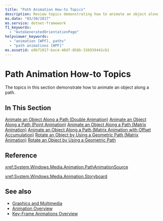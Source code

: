 ```yaml
---
title: "Path Animation How-to Topics"
description: Review topics demonstrating how to animate an object along a path in Windows Presentation Foundation (WPF).
ms.date: "03/30/2017"
ms.service: dotnet-framework
f1_keywords:
  - "AutoGeneratedOrientationPage"
helpviewer_keywords:
  - "animation [WPF], paths"
  - "path animations [WPF]"
ms.assetid: e9b71017-bac4-40d7-858b-326939442cb1
---
```

# Path Animation How-to Topics

The topics in this section demonstrate how to animate an object along a path.

## In This Section

[Animate an Object Along a Path (Double Animation)](how-to-animate-an-object-along-a-path-double-animation.md)
[Animate an Object Along a Path (Point Animation)](how-to-animate-an-object-along-a-path-point-animation.md)
[Animate an Object Along a Path (Matrix Animation)](how-to-animate-an-object-along-a-path-matrix-animation.md)
[Animate an Object Along a Path (Matrix Animation with Offset Accumulation)](animate-an-object-along-a-path-matrix-animation-with-offset.md)
[Rotate an Object by Using a Geometric Path (Matrix Animation)](how-to-rotate-an-object-by-using-a-geometric-path-matrix-animation.md)
[Rotate an Object by Using a Geometric Path](how-to-rotate-an-object-by-using-a-geometric-path.md)

## Reference

<xref:System.Windows.Media.Animation.PathAnimationSource>

<xref:System.Windows.Media.Animation.Storyboard>

## See also

- [Graphics and Multimedia](index.md)
- [Animation Overview](animation-overview.md)
- [Key-Frame Animations Overview](key-frame-animations-overview.md)
